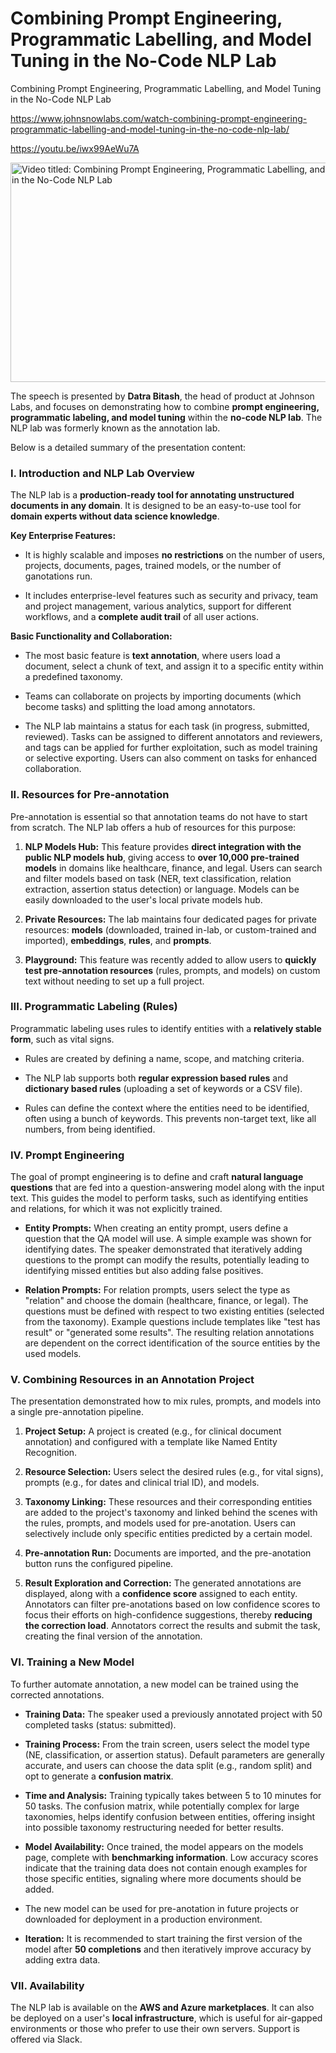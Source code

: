 # Combining Prompt Engineering, Programmatic Labelling, and Model Tuning in the No-Code NLP Lab
Combining Prompt Engineering, Programmatic Labelling, and Model Tuning in the No-Code NLP Lab

<https://www.johnsnowlabs.com/watch-combining-prompt-engineering-programmatic-labelling-and-model-tuning-in-the-no-code-nlp-lab/>

<https://youtu.be/iwx99AeWu7A>

<img src="/media/image.jpg" title="Video titled: Combining Prompt Engineering, Programmatic Labelling, and Model Tuning in the No-Code NLP Lab" style="width:6.3125in;height:3.65625in" />

The speech is presented by **Datra Bitash**, the head of product at Johnson Labs, and focuses on demonstrating how to combine **prompt engineering, programmatic labeling, and model tuning** within the **no-code NLP lab**. The NLP lab was formerly known as the annotation lab.

Below is a detailed summary of the presentation content:

### **I. Introduction and NLP Lab Overview**

The NLP lab is a **production-ready tool for annotating unstructured documents in any domain**. It is designed to be an easy-to-use tool for **domain experts without data science knowledge**.

**Key Enterprise Features:**

- It is highly scalable and imposes **no restrictions** on the number of users, projects, documents, pages, trained models, or the number of ganotations run.

- It includes enterprise-level features such as security and privacy, team and project management, various analytics, support for different workflows, and a **complete audit trail** of all user actions.

**Basic Functionality and Collaboration:**

- The most basic feature is **text annotation**, where users load a document, select a chunk of text, and assign it to a specific entity within a predefined taxonomy.

- Teams can collaborate on projects by importing documents (which become tasks) and splitting the load among annotators.

- The NLP lab maintains a status for each task (in progress, submitted, reviewed). Tasks can be assigned to different annotators and reviewers, and tags can be applied for further exploitation, such as model training or selective exporting. Users can also comment on tasks for enhanced collaboration.

### **II. Resources for Pre-annotation**

Pre-annotation is essential so that annotation teams do not have to start from scratch. The NLP lab offers a hub of resources for this purpose:

1.  **NLP Models Hub:** This feature provides **direct integration with the public NLP models hub**, giving access to **over 10,000 pre-trained models** in domains like healthcare, finance, and legal. Users can search and filter models based on task (NER, text classification, relation extraction, assertion status detection) or language. Models can be easily downloaded to the user's local private models hub.

2.  **Private Resources:** The lab maintains four dedicated pages for private resources: **models** (downloaded, trained in-lab, or custom-trained and imported), **embeddings**, **rules**, and **prompts**.

3.  **Playground:** This feature was recently added to allow users to **quickly test pre-annotation resources** (rules, prompts, and models) on custom text without needing to set up a full project.

### **III. Programmatic Labeling (Rules)**

Programmatic labeling uses rules to identify entities with a **relatively stable form**, such as vital signs.

- Rules are created by defining a name, scope, and matching criteria.

- The NLP lab supports both **regular expression based rules** and **dictionary based rules** (uploading a set of keywords or a CSV file).

- Rules can define the context where the entities need to be identified, often using a bunch of keywords. This prevents non-target text, like all numbers, from being identified.

### **IV. Prompt Engineering**

The goal of prompt engineering is to define and craft **natural language questions** that are fed into a question-answering model along with the input text. This guides the model to perform tasks, such as identifying entities and relations, for which it was not explicitly trained.

- **Entity Prompts:** When creating an entity prompt, users define a question that the QA model will use. A simple example was shown for identifying dates. The speaker demonstrated that iteratively adding questions to the prompt can modify the results, potentially leading to identifying missed entities but also adding false positives.

- **Relation Prompts:** For relation prompts, users select the type as "relation" and choose the domain (healthcare, finance, or legal). The questions must be defined with respect to two existing entities (selected from the taxonomy). Example questions include templates like "test has result" or "generated some results". The resulting relation annotations are dependent on the correct identification of the source entities by the used models.

### **V. Combining Resources in an Annotation Project**

The presentation demonstrated how to mix rules, prompts, and models into a single pre-annotation pipeline.

1.  **Project Setup:** A project is created (e.g., for clinical document annotation) and configured with a template like Named Entity Recognition.

2.  **Resource Selection:** Users select the desired rules (e.g., for vital signs), prompts (e.g., for dates and clinical trial ID), and models.

3.  **Taxonomy Linking:** These resources and their corresponding entities are added to the project's taxonomy and linked behind the scenes with the rules, prompts, and models used for pre-anotation. Users can selectively include only specific entities predicted by a certain model.

4.  **Pre-annotation Run:** Documents are imported, and the pre-anotation button runs the configured pipeline.

5.  **Result Exploration and Correction:** The generated annotations are displayed, along with a **confidence score** assigned to each entity. Annotators can filter pre-anotations based on low confidence scores to focus their efforts on high-confidence suggestions, thereby **reducing the correction load**. Annotators correct the results and submit the task, creating the final version of the annotation.

### **VI. Training a New Model**

To further automate annotation, a new model can be trained using the corrected annotations.

- **Training Data:** The speaker used a previously annotated project with 50 completed tasks (status: submitted).

- **Training Process:** From the train screen, users select the model type (NE, classification, or assertion status). Default parameters are generally accurate, and users can choose the data split (e.g., random split) and opt to generate a **confusion matrix**.

- **Time and Analysis:** Training typically takes between 5 to 10 minutes for 50 tasks. The confusion matrix, while potentially complex for large taxonomies, helps identify confusion between entities, offering insight into possible taxonomy restructuring needed for better results.

- **Model Availability:** Once trained, the model appears on the models page, complete with **benchmarking information**. Low accuracy scores indicate that the training data does not contain enough examples for those specific entities, signaling where more documents should be added.

- The new model can be used for pre-anotation in future projects or downloaded for deployment in a production environment.

- **Iteration:** It is recommended to start training the first version of the model after **50 completions** and then iteratively improve accuracy by adding extra data.

### **VII. Availability**

The NLP lab is available on the **AWS and Azure marketplaces**. It can also be deployed on a user's **local infrastructure**, which is useful for air-gapped environments or those who prefer to use their own servers. Support is offered via Slack.